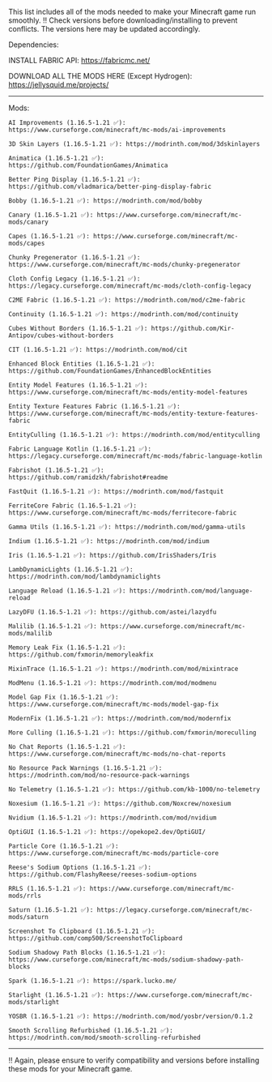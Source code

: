 This list includes all of the mods needed to make your Minecraft game run smoothly. 
‼️ Check versions before downloading/installing to prevent conflicts. 
The versions here may be updated accordingly.

Dependencies:

INSTALL FABRIC API: https://fabricmc.net/

DOWNLOAD ALL THE MODS HERE (Except Hydrogen): https://jellysquid.me/projects/

-----

Mods:

    AI Improvements (1.16.5-1.21 ✅): https://www.curseforge.com/minecraft/mc-mods/ai-improvements
      
    3D Skin Layers (1.16.5-1.21 ✅): https://modrinth.com/mod/3dskinlayers

    Animatica (1.16.5-1.21 ✅): https://github.com/FoundationGames/Animatica
    
    Better Ping Display (1.16.5-1.21 ✅): https://github.com/vladmarica/better-ping-display-fabric
    
    Bobby (1.16.5-1.21 ✅): https://modrinth.com/mod/bobby
    
    Canary (1.16.5-1.21 ✅): https://www.curseforge.com/minecraft/mc-mods/canary
    
    Capes (1.16.5-1.21 ✅): https://www.curseforge.com/minecraft/mc-mods/capes
    
    Chunky Pregenerator (1.16.5-1.21 ✅): https://www.curseforge.com/minecraft/mc-mods/chunky-pregenerator
    
    Cloth Config Legacy (1.16.5-1.21 ✅): https://legacy.curseforge.com/minecraft/mc-mods/cloth-config-legacy
    
    C2ME Fabric (1.16.5-1.21 ✅): https://modrinth.com/mod/c2me-fabric
    
    Continuity (1.16.5-1.21 ✅): https://modrinth.com/mod/continuity
    
    Cubes Without Borders (1.16.5-1.21 ✅): https://github.com/Kir-Antipov/cubes-without-borders
    
    CIT (1.16.5-1.21 ✅): https://modrinth.com/mod/cit
    
    Enhanced Block Entities (1.16.5-1.21 ✅): https://github.com/FoundationGames/EnhancedBlockEntities
    
    Entity Model Features (1.16.5-1.21 ✅): https://www.curseforge.com/minecraft/mc-mods/entity-model-features
    
    Entity Texture Features Fabric (1.16.5-1.21 ✅): https://www.curseforge.com/minecraft/mc-mods/entity-texture-features-fabric
    
    EntityCulling (1.16.5-1.21 ✅): https://modrinth.com/mod/entityculling
    
    Fabric Language Kotlin (1.16.5-1.21 ✅): https://legacy.curseforge.com/minecraft/mc-mods/fabric-language-kotlin
    
    Fabrishot (1.16.5-1.21 ✅): https://github.com/ramidzkh/fabrishot#readme
    
    FastQuit (1.16.5-1.21 ✅): https://modrinth.com/mod/fastquit
    
    FerriteCore Fabric (1.16.5-1.21 ✅): https://www.curseforge.com/minecraft/mc-mods/ferritecore-fabric
    
    Gamma Utils (1.16.5-1.21 ✅): https://modrinth.com/mod/gamma-utils
    
    Indium (1.16.5-1.21 ✅): https://modrinth.com/mod/indium
    
    Iris (1.16.5-1.21 ✅): https://github.com/IrisShaders/Iris
    
    LambDynamicLights (1.16.5-1.21 ✅): https://modrinth.com/mod/lambdynamiclights
    
    Language Reload (1.16.5-1.21 ✅): https://modrinth.com/mod/language-reload
    
    LazyDFU (1.16.5-1.21 ✅): https://github.com/astei/lazydfu
    
    Malilib (1.16.5-1.21 ✅): https://www.curseforge.com/minecraft/mc-mods/malilib
    
    Memory Leak Fix (1.16.5-1.21 ✅): https://github.com/fxmorin/memoryleakfix
    
    MixinTrace (1.16.5-1.21 ✅): https://modrinth.com/mod/mixintrace
    
    ModMenu (1.16.5-1.21 ✅): https://modrinth.com/mod/modmenu
    
    Model Gap Fix (1.16.5-1.21 ✅): https://www.curseforge.com/minecraft/mc-mods/model-gap-fix
    
    ModernFix (1.16.5-1.21 ✅): https://modrinth.com/mod/modernfix
    
    More Culling (1.16.5-1.21 ✅): https://github.com/fxmorin/moreculling
    
    No Chat Reports (1.16.5-1.21 ✅): https://www.curseforge.com/minecraft/mc-mods/no-chat-reports
    
    No Resource Pack Warnings (1.16.5-1.21 ✅): https://modrinth.com/mod/no-resource-pack-warnings
    
    No Telemetry (1.16.5-1.21 ✅): https://github.com/kb-1000/no-telemetry
    
    Noxesium (1.16.5-1.21 ✅): https://github.com/Noxcrew/noxesium
    
    Nvidium (1.16.5-1.21 ✅): https://modrinth.com/mod/nvidium
    
    OptiGUI (1.16.5-1.21 ✅): https://opekope2.dev/OptiGUI/
    
    Particle Core (1.16.5-1.21 ✅): https://www.curseforge.com/minecraft/mc-mods/particle-core
    
    Reese's Sodium Options (1.16.5-1.21 ✅): https://github.com/FlashyReese/reeses-sodium-options
    
    RRLS (1.16.5-1.21 ✅): https://www.curseforge.com/minecraft/mc-mods/rrls
    
    Saturn (1.16.5-1.21 ✅): https://legacy.curseforge.com/minecraft/mc-mods/saturn
    
    Screenshot To Clipboard (1.16.5-1.21 ✅): https://github.com/comp500/ScreenshotToClipboard
    
    Sodium Shadowy Path Blocks (1.16.5-1.21 ✅): https://www.curseforge.com/minecraft/mc-mods/sodium-shadowy-path-blocks
    
    Spark (1.16.5-1.21 ✅): https://spark.lucko.me/
    
    Starlight (1.16.5-1.21 ✅): https://www.curseforge.com/minecraft/mc-mods/starlight
    
    YOSBR (1.16.5-1.21 ✅): https://modrinth.com/mod/yosbr/version/0.1.2
    
    Smooth Scrolling Refurbished (1.16.5-1.21 ✅): https://modrinth.com/mod/smooth-scrolling-refurbished

-----

‼️ Again, please ensure to verify compatibility and versions before installing these mods for your Minecraft game.
